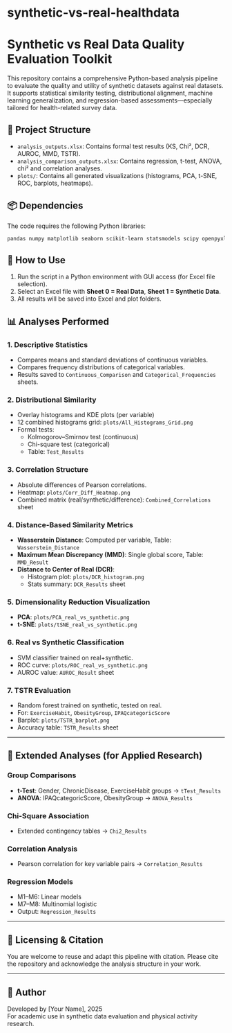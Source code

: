 # synthetic-vs-real-healthdata
# Synthetic vs Real Data Quality Evaluation Toolkit

This repository contains a comprehensive Python-based analysis pipeline to evaluate the quality and utility of synthetic datasets against real datasets. It supports statistical similarity testing, distributional alignment, machine learning generalization, and regression-based assessments—especially tailored for health-related survey data.

## 📁 Project Structure

- `analysis_outputs.xlsx`: Contains formal test results (KS, Chi², DCR, AUROC, MMD, TSTR).
- `analysis_comparison_outputs.xlsx`: Contains regression, t-test, ANOVA, chi² and correlation analyses.
- `plots/`: Contains all generated visualizations (histograms, PCA, t-SNE, ROC, barplots, heatmaps).

## 📦 Dependencies

The code requires the following Python libraries:

```bash
pandas numpy matplotlib seaborn scikit-learn statsmodels scipy openpyxl
```

## 🚀 How to Use

1. Run the script in a Python environment with GUI access (for Excel file selection).
2. Select an Excel file with **Sheet 0 = Real Data**, **Sheet 1 = Synthetic Data**.
3. All results will be saved into Excel and plot folders.

## 📊 Analyses Performed

### 1. Descriptive Statistics

- Compares means and standard deviations of continuous variables.
- Compares frequency distributions of categorical variables.
- Results saved to `Continuous_Comparison` and `Categorical_Frequencies` sheets.

### 2. Distributional Similarity

- Overlay histograms and KDE plots (per variable)
- 12 combined histograms grid: `plots/All_Histograms_Grid.png`
- Formal tests:
  - Kolmogorov–Smirnov test (continuous)
  - Chi-square test (categorical)
  - Table: `Test_Results`

### 3. Correlation Structure

- Absolute differences of Pearson correlations.
- Heatmap: `plots/Corr_Diff_Heatmap.png`
- Combined matrix (real/synthetic/difference): `Combined_Correlations` sheet

### 4. Distance-Based Similarity Metrics

- **Wasserstein Distance**: Computed per variable, Table: `Wasserstein_Distance`
- **Maximum Mean Discrepancy (MMD)**: Single global score, Table: `MMD_Result`
- **Distance to Center of Real (DCR)**:
  - Histogram plot: `plots/DCR_histogram.png`
  - Stats summary: `DCR_Results` sheet

### 5. Dimensionality Reduction Visualization

- **PCA**: `plots/PCA_real_vs_synthetic.png`
- **t-SNE**: `plots/tSNE_real_vs_synthetic.png`

### 6. Real vs Synthetic Classification

- SVM classifier trained on real+synthetic.
- ROC curve: `plots/ROC_real_vs_synthetic.png`
- AUROC value: `AUROC_Result` sheet

### 7. TSTR Evaluation

- Random forest trained on synthetic, tested on real.
- For: `ExerciseHabit`, `ObesityGroup`, `IPAQcategoricScore`
- Barplot: `plots/TSTR_barplot.png`
- Accuracy table: `TSTR_Results` sheet

---

## 🧪 Extended Analyses (for Applied Research)

### Group Comparisons

- **t-Test**: Gender, ChronicDisease, ExerciseHabit groups → `tTest_Results`
- **ANOVA**: IPAQcategoricScore, ObesityGroup → `ANOVA_Results`

### Chi-Square Association

- Extended contingency tables → `Chi2_Results`

### Correlation Analysis

- Pearson correlation for key variable pairs → `Correlation_Results`

### Regression Models

- M1–M6: Linear models
- M7–M8: Multinomial logistic
- Output: `Regression_Results`

---

## 📄 Licensing & Citation

You are welcome to reuse and adapt this pipeline with citation. Please cite the repository and acknowledge the analysis structure in your work.

---

## 👤 Author

Developed by [Your Name], 2025  
For academic use in synthetic data evaluation and physical activity research.

